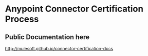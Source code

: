 # Anypoint Connector Certification Process 
## Public Documentation here
http://mulesoft.github.io/connector-certification-docs
